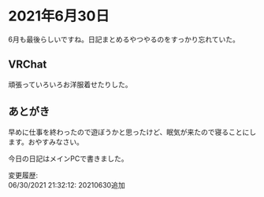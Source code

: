 # 2021年6月30日

6月も最後らしいですね。日記まとめるやつやるのをすっかり忘れていた。

## VRChat

頑張っていろいろお洋服着せたりした。

## あとがき

早めに仕事を終わったので遊ぼうかと思ったけど、眠気が来たので寝ることにします。おやすみなさい。

今日の日記はメインPCで書きました。

変更履歴:  
06/30/2021 21:32:12: 20210630追加  
